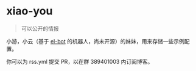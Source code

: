 # xiao-you

> 可以公开的情报

小游，小云（基于 [el-bot](https://github.com/ElpsyCN/el-bot) 的机器人，尚未开源）的妹妹，用来存储一些示例配置。

你可以为 rss.yml 提交 PR，以在群 389401003 内订阅博客。
